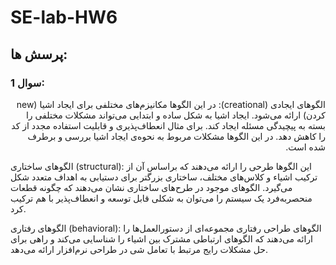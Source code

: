 # SE-lab-HW6

## پرسش ها:
### سوال 1:
<p dir="rtl"  style='text-align: right;'>
الگوهای ایجادی (creational): در این الگوها مکانیزم‌های مختلفی برای ایجاد اشیا (new کردن) ارائه می‌شود. ایجاد اشیا به شکل ساده و ابتدایی می‌تواند مشکلات مختلفی را بسته به پیچیدگی مسئله ایجاد کند. برای مثال انعطاف‌پذیری و قابلیت استفاده مجدد از کد را کاهش دهد. در این الگوها مشکلات مربوط به نحوه‌ی ایجاد اشیا بررسی و برطرف شده است.
  
الگوهای ساختاری (structural): این الگوها طرحی را ارائه می‌دهند که براساس آن از ترکیب اشیاء و کلاس‌های مختلف، ساختاری بزرگتر برای دستیابی به اهداف متعدد شکل می‌گیرد. الگوهای موجود در طرح‌های ساختاری نشان می‌دهند که چگونه قطعات منحصربه‌فرد یک سیستم را می‌توان به شکلی قابل توسعه و انعطاف‌پذیر با هم ترکیب کرد.
  
الگوهای رفتاری (behavioral): الگوهای طراحی رفتاری مجموعه‌ای از دستورالعمل‌ها را ارائه می‌دهند که الگوهای ارتباطی مشترک بین اشیاء را شناسایی می‌کند و راهی برای حل مشکلات رایج مرتبط با تعامل شی در طراحی نرم‌افزار ارائه می‌دهد.
</p>
